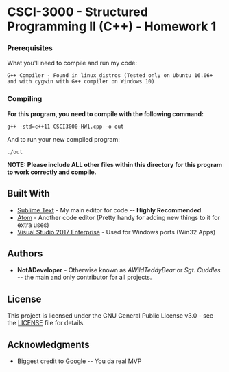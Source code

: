 # CSCI-3000 - Structured Programming II (C++) - Homework 1

### Prerequisites

What you'll need to compile and run my code:

```
G++ Compiler - Found in linux distros (Tested only on Ubuntu 16.06+ and with cygwin with G++ compiler on Windows 10)
```

### Compiling

**For this program, you need to compile with the following command:**

```
g++ -std=c++11 CSCI3000-HW1.cpp -o out
```

And to run your new compiled program:

```
./out
```

**NOTE: Please include ALL other files within this directory for this program to work correctly and compile.**

## Built With

* [Sublime Text](https://www.sublimetext.com/3dev) - My main editor for code -- **Highly Recommended**
* [Atom](https://atom.io/) - Another code editor (Pretty handy for adding new things to it for extra uses)
* [Visual Studio 2017 Enterprise](https://www.visualstudio.com/downloads/) - Used for Windows ports (Win32 Apps)

## Authors

* **NotADeveloper** - Otherwise known as *AWildTeddyBear* or *Sgt. Cuddles* -- the main and only contributor for all projects.

## License

This project is licensed under the GNU General Public License v3.0 - see the [LICENSE](https://github.com/AWildTeddyBear/CSCI-3000/blob/master/LICENSE) file for details.

## Acknowledgments

* Biggest credit to [Google](https://google.com) -- You da real MVP

